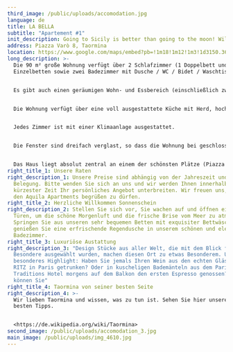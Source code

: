 ```yaml
---
third_image: /public/uploads/accomodation.jpg
language: de
title: LA BELLA
subtitle: "Apartement #1"
init_description: Going to Sicily is better than going to the moon! William Shakespeare
address: Piazza Varò 8, Taormina
location: https://www.google.com/maps/embed?pb=!1m18!1m12!1m3!1d3150.369585080524!2d15.282543015414682!3d37.85164187974546!2m3!1f0!2f0!3f0!3m2!1i1024!2i768!4f13.1!3m3!1m2!1s0x131411a39251c7f9%3A0x2654f47409ca387a!2sPiazza%20Var%C3%B2%2C%2098039%20Taormina%20ME!5e0!3m2!1sen!2sit!4v1580329882609!5m2!1sen!2sit
long_description: >-
  Die 90 m² große Wohnung verfügt über 2 Schlafzimmer (1 Doppelbett und 2
  Einzelbetten sowie zwei Badezimmer mit Dusche / WC / Bidet / Waschtisch).


  Es gibt auch einen geräumigen Wohn- und Essbereich (einschließlich zwei zusätzlicher Betten) und einen funktionalen Kamin. Die Wohnung ist zu einem sehr hohen Standard eingerichtet (Designermöbel) und verfügt über einen Großbildfernseher, WIFI und ein Soundsystem. Der große Balkon (ideal zum Frühstück und Abendessen) bietet ausreichend Platz und bietet wie das ganze Haus einen herrlichen Blick über das Ionische Meer und die Altstadt von Taormina.


  Die Wohnung verfügt über eine voll ausgestattete Küche mit Herd, hochwertiger Mikrowelle, Geschirrspüler und Kühlschrank sowie eine Vielzahl von Elektrogeräten und allen notwendigen Geschirr für ein gutes Essen.


  Jedes Zimmer ist mit einer Klimaanlage ausgestattet.


  Die Fenster sind dreifach verglast, so dass die Wohnung bei geschlossenen Fenstern ruhig ist. In den Sommermonaten sind der Corso Umberto und die angrenzenden Straßen bis ca. 1 Uhr morgens sehr belebt.


  Das Haus liegt absolut zentral an einem der schönsten Plätze (Piazza Varò) und nur 100 Schritte vom Corso Umberto und dem Wahrzeichen Piazza IX Aprile entfernt.
right_title_1: Unsere Raten
right_description_1: Unsere Preise sind abhängig von der Jahreszeit und der
  Belegung. Bitte wenden Sie sich an uns und wir werden Ihnen innerhalb
  kürzester Zeit Ihr persönliches Angebot unterbreiten. Wir freuen uns, Sie in
  den Aquila Apartments begrüßen zu dürfen.
right_title_2: Herzliche Willkommen Sonnenschein
right_description_2: Stellen Sie sich vor, Sie wachen auf und öffnen einfach die
  Türen, um die schöne Morgenluft und die frische Brise vom Meer zu atmen.
  Springen Sie aus unseren sehr bequemen Betten mit exquisiter Bettwäsche und
  genießen Sie eine erfrischende Regendusche in unserem schönen und eleganten
  Badezimmer.
right_title_3: Luxuriöse Austattung
right_description_3: "Design Stücke aus aller Welt, die mit dem Blick für das
  Besondere ausgewählt wurden, machen diesen Ort zu etwas Besonderem. Und das
  besonderes Highlight: Haben Sie jemals Ihren Wein aus den echten Gläsern des
  RITZ in Paris getrunken? Oder in kuscheligen Bademänteln aus dem Pariser
  Traditions Hotel morgens auf dem Balkon den ersten Espresso genossen? Jetzt
  können Sie"
right_title_4: Taormina von seiner besten Seite
right_description_4: >-
  Wir lieben Taormina und wissen, was zu tun ist. Sehen Sie hier unsere 10
  besten Tipps.


  <https://de.wikipedia.org/wiki/Taormina>
second_image: /public/uploads/accomodation_3.jpg
main_image: /public/uploads/img_4610.jpg
---
```

